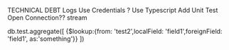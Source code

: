 TECHNICAL DEBT
Logs
Use Credentials ?
Use Typescript
Add Unit Test
Open Connection??
stream




db.test.aggregate([  {$lookup:{from: 'test2',localField: 'field1',foreignField: 'field1', as:'something'}} ])